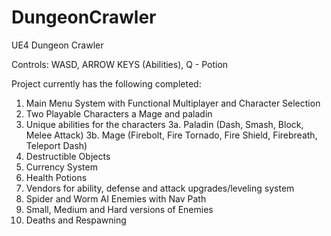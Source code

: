 # DungeonCrawler
UE4 Dungeon Crawler


Controls: WASD, ARROW KEYS (Abilities), Q - Potion


Project currently has the following completed:

1. Main Menu System with Functional Multiplayer and Character Selection
2. Two Playable Characters a Mage and paladin
3. Unique abilities for the characters 
3a. Paladin (Dash, Smash, Block, Melee Attack)
3b. Mage (Firebolt, Fire Tornado, Fire Shield, Firebreath, Teleport Dash)
4. Destructible Objects
5. Currency System
6. Health Potions
7. Vendors for ability, defense and attack upgrades/leveling system
8. Spider and Worm AI Enemies with Nav Path
9. Small, Medium and Hard versions of Enemies
10. Deaths and Respawning
